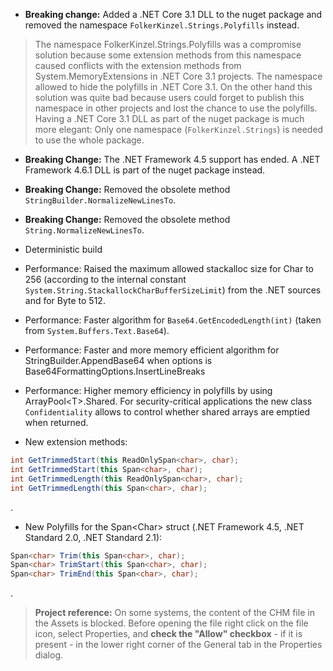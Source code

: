 ﻿- **Breaking change:** Added a .NET Core 3.1 DLL to the nuget package and removed the namespace 
`FolkerKinzel.Strings.Polyfills` instead. 

>The namespace FolkerKinzel.Strings.Polyfills was a
compromise solution because some extension methods from this namespace caused conflicts with the extension
methods from System.MemoryExtensions in .NET Core 3.1 projects. The namespace allowed to hide the polyfills in 
.NET Core 3.1. On the other hand this solution was quite bad because users could forget to 
publish this namespace in other projects and lost the chance to use the polyfills. Having a .NET Core 3.1 DLL
as part of the nuget package is much more elegant: Only one namespace (`FolkerKinzel.Strings`) is needed to use the
whole package.
- **Breaking Change:** The .NET Framework 4.5 support has ended. A .NET Framework 4.6.1 DLL is part of the nuget package instead.
- **Breaking Change:** Removed the obsolete method `StringBuilder.NormalizeNewLinesTo`.
- **Breaking Change:** Removed the obsolete method `String.NormalizeNewLinesTo`.
- Deterministic build
- Performance: Raised the maximum allowed stackalloc size for Char to 256 (according to the internal constant 
`System.String.StackallockCharBufferSizeLimit`) from the .NET sources and for Byte to 512.
- Performance: Faster algorithm for `Base64.GetEncodedLength(int)` (taken from `System.Buffers.Text.Base64`).
- Performance: Faster and more memory efficient algorithm for StringBuilder.AppendBase64 when options is
Base64FormattingOptions.InsertLineBreaks
- Performance: Higher memory efficiency in polyfills by using ArrayPool&lt;T&gt;.Shared. For security-critical 
applications the new class `Confidentiality` allows to control whether shared arrays are emptied when returned.

- New extension methods:
```csharp
int GetTrimmedStart(this ReadOnlySpan<char>, char);
int GetTrimmedStart(this Span<char>, char);
int GetTrimmedLength(this ReadOnlySpan<char>, char);
int GetTrimmedLength(this Span<char>, char);
```
.
- New Polyfills for the Span&lt;Char&gt; struct (.NET Framework 4.5, .NET Standard 2.0, .NET Standard 2.1):
```csharp
Span<char> Trim(this Span<char>, char);
Span<char> TrimStart(this Span<char>, char);
Span<char> TrimEnd(this Span<char>, char);
```

.

> **Project reference:** On some systems, the content of the CHM file in the Assets is blocked. Before opening the file right click on the file icon, select Properties, and **check the "Allow" checkbox** - if it is present - in the lower right corner of the General tab in the Properties dialog.